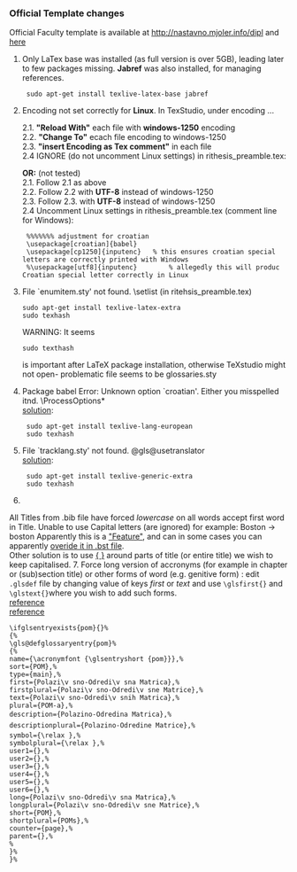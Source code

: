 
### Official Template changes
Official Faculty template is available at http://nastavno.mjoler.info/dipl and [here](https://drive.google.com/drive/folders/0B8kqcALDDvC_VC0ydU1iM0k3RTA)

1. Only LaTex base was installed (as full version is over 5GB), leading later to few packages missing. **Jabref** was also installed, for managing references.

        sudo apt-get install texlive-latex-base jabref

2. Encoding not set correctly for **Linux**. In TexStudio, under encoding  ...

    2.1. **"Reload With"** each file with **windows-1250** encoding  
    2.2. **"Change To"** ecach file encoding to windows-1250  
    2.3. **"insert Encoding as Tex comment"** in each file  
    2.4 IGNORE (do not uncomment Linux settings) in rithesis_preamble.tex:  
    
    **OR:** (not tested)  
    2.1. Follow 2.1 as above  
    2.2. Follow 2.2 with **UTF-8** instead of windows-1250  
    2.3. Follow 2.3. with **UTF-8** instead of windows-1250  
    2.4  Uncomment Linux settings in rithesis_preamble.tex (comment line for Windows):  

        %%%%%%% adjustment for croatian
        \usepackage[croatian]{babel}
        \usepackage[cp1250]{inputenc}	% this ensures croatian special letters are correctly printed with Windows
        %\usepackage[utf8]{inputenc}		% allegedly this will produc Croatian special letter correctly in Linux  



3.  File `enumitem.sty' not found. \setlist (in ritehsis_preamble.tex)

        sudo apt-get install texlive-latex-extra
        sudo texhash

    WARNING: It seems
    
        sudo texthash
    is important after LaTeX package installation, otherwise TeXstudio might not open- problematic file seems to be glossaries.sty 

4. Package babel Error: Unknown option `croatian'. Either you misspelled itnd. \ProcessOptions*  
    [solution](https://tex.stackexchange.com/questions/139700/package-babel-error-unknown-option-francais):
        
        sudo apt-get install texlive-lang-european
        sudo texhash


5. File `tracklang.sty' not found. \@gls@usetranslator  
    [solution](https://tex.stackexchange.com/questions/254052/new-error-using-glossaries-package-tracklang-sty):

        sudo apt-get install texlive-generic-extra
        sudo texhash

6. 
All Titles from .bib file have forced *lowercase* on all words accept first word in Title. Unable to use Capital letters (are ignored) for example: Boston -> boston
Apparently this is a ["Feature"](https://tex.stackexchange.com/questions/86820/incorrect-case-in-bibtex  
), and can in some cases you can  apparently [overide it in .bst file](https://tex.stackexchange.com/a/10775/113519).  
Other solution is to use [{ }](https://tex.stackexchange.com/questions/10772/bibtex-loses-capitals-when-creating-bbl-file  
) around parts of title (or entire title) we wish to keep capitalised.
7.  Force long version of accronyms (for example in chapter or (sub)section title) or other forms of word (e.g. genitive form)
: edit `.glsdef` file by changing value of keys *first* or *text* and use `\glsfirst{}` and `\glstext{}`where you wish to add such forms.  
[reference](https://tex.stackexchange.com/questions/178725/how-to-use-glossaries-for-different-grammatical-acronym-forms/182725#182725)  
[reference](https://tex.stackexchange.com/questions/124538/why-does-first-use-of-gls-look-different-than-glsfirst)  
```
\ifglsentryexists{pom}{}%
{%
\gls@defglossaryentry{pom}%
{%
name={\acronymfont {\glsentryshort {pom}}},%
sort={POM},%
type={main},%
first={Polazi\v sno-Odredi\v sna Matrica},%
firstplural={Polazi\v sno-Odredi\v sne Matrice},%
text={Polazi\v sno-Odredi\v snih Matrica},% 
plural={POM-a},%
description={Polazino-Odredina Matrica},%
descriptionplural={Polazino-Odredine Matrice},%
symbol={\relax },%
symbolplural={\relax },%
user1={},%
user2={},%
user3={},%
user4={},%
user5={},%
user6={},%
long={Polazi\v sno-Odredi\v sna Matrica},%
longplural={Polazi\v sno-Odredi\v sne Matrice},%
short={POM},%
shortplural={POMs},%
counter={page},%
parent={},%
%
}%
}%
```
